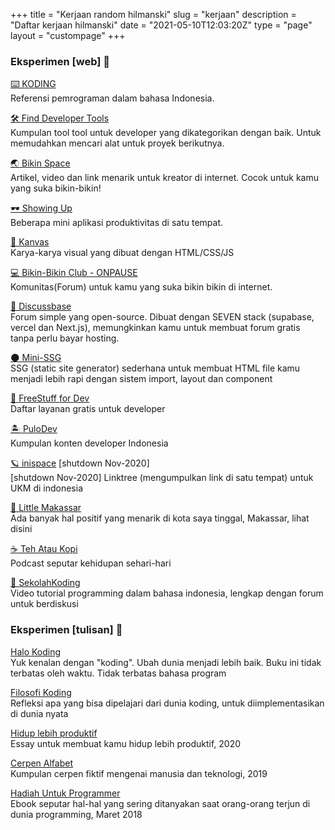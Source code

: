 +++
title = "Kerjaan random  hilmanski"
slug = "kerjaan"
description = "Daftar kerjaan hilmanski"
date = "2021-05-10T12:03:20Z"
type = "page"
layout = "custompage"
+++ 

### Eksperimen [web] 🤙

[⌨️ KODING](https://kodi.ng/)  
Referensi pemrograman dalam bahasa Indonesia.

[🛠 Find Developer Tools](https://finddev.tools/)  
Kumpulan tool tool untuk developer yang dikategorikan dengan baik. Untuk memudahkan mencari alat untuk proyek berikutnya.

[🌏 Bikin Space](https://bikin.space/)  
Artikel, video dan link menarik untuk kreator di internet. Cocok untuk kamu yang suka bikin-bikin!

[🕶 Showing Up](https://showinguptoday.vercel.app/)  
Beberapa mini aplikasi produktivitas di satu tempat.


[🎨 Kanvas](https://kanvas.hilman.space/)  
Karya-karya visual yang dibuat dengan HTML/CSS/JS 

[ 💻  Bikin-Bikin Club - ONPAUSE](https://bikinclub.vercel.app/)  
Komunitas(Forum) untuk kamu yang suka bikin bikin di internet. 

[ 💬 Discussbase](https://discussbase.vercel.app/)  
Forum simple yang open-source. Dibuat dengan SEVEN stack (supabase, vercel dan Next.js), memungkinkan kamu untuk membuat forum gratis tanpa perlu bayar hosting.

[ 🌑 Mini-SSG](https://minissg.vercel.app/)  
SSG (static site generator) sederhana untuk membuat HTML file kamu menjadi lebih rapi dengan sistem import, layout dan component


[💸 FreeStuff for Dev](https://freestuff.dev/)  
Daftar layanan gratis untuk developer  
  
  
[🏝 PuloDev](https://pulo.dev/)  
Kumpulan konten developer Indonesia

[🪐 inispace](https://www.youtube.com/playlist?list=PLct5kLrh1BuNuUPEWgLZ5P5Wu2JQ0t-s5) [shutdown Nov-2020]   
[shutdown Nov-2020] Linktree (mengumpulkan link di satu tempat) untuk UKM di indonesia


[🌇 Little Makassar](https://littlemks.github.io)  
Ada banyak hal positif yang menarik di kota saya tinggal, Makassar, lihat disini

[ ☕ Teh Atau Kopi](https://hilman.space/tehataukopi)  
Podcast seputar kehidupan sehari-hari

[🐨 SekolahKoding](https://sekolahkoding.com/)   
Video tutorial programming dalam bahasa indonesia, lengkap dengan forum untuk berdiskusi

### Eksperimen [tulisan] 🤙

[Halo Koding](https://halokoding.com/)  
Yuk kenalan dengan "koding". Ubah dunia menjadi lebih baik.
Buku ini tidak terbatas oleh waktu. Tidak terbatas bahasa program

[Filosofi Koding](https://hilmanski.gitbook.io/filosofi-koding/)  
Refleksi apa yang bisa dipelajari dari dunia koding, untuk diimplementasikan di dunia nyata

[Hidup lebih produktif](https://hilman.space/produktivitas/)  
Essay untuk membuat kamu hidup lebih produktif, 2020

[Cerpen Alfabet](https://hilman.space/alfabet/)  
Kumpulan cerpen fiktif mengenai manusia dan teknologi, 2019

[Hadiah Untuk Programmer](https://bit.ly/hadiah-programmer)  
Ebook seputar hal-hal yang sering ditanyakan saat orang-orang terjun di dunia programming, Maret 2018
